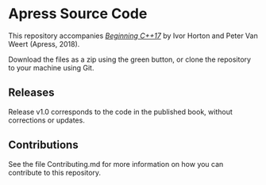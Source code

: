 # Apress Source Code

This repository accompanies [*Beginning C++17*](http://www.apress.com/9781484233658) by Ivor Horton and Peter Van Weert (Apress, 2018).

[comment]: #cover


Download the files as a zip using the green button, or clone the repository to your machine using Git.

## Releases

Release v1.0 corresponds to the code in the published book, without corrections or updates.

## Contributions

See the file Contributing.md for more information on how you can contribute to this repository.

